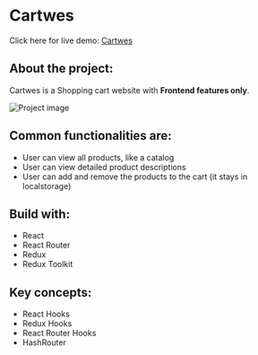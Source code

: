 # Cartwes

Click here for live demo: [Cartwes](https://wesdell.github.io/cartwes/)

## About the project:

Cartwes is a Shopping cart website with **Frontend features only**.

![Project image](https://wesdell.github.io/cartwes/static/media/cartwes.e87ea1c7165dedbbaf63.png)

## Common functionalities are:

- User can view all products, like a catalog
- User can view detailed product descriptions
- User can add and remove the products to the cart (it stays in localstorage)

## Build with:

- React
- React Router
- Redux
- Redux Toolkit

## Key concepts:

- React Hooks
- Redux Hooks
- React Router Hooks
- HashRouter

